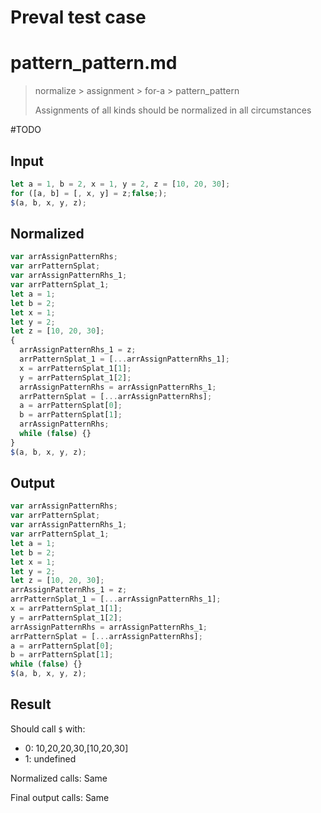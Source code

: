 # Preval test case

# pattern_pattern.md

> normalize > assignment > for-a > pattern_pattern
>
> Assignments of all kinds should be normalized in all circumstances

#TODO

## Input

`````js filename=intro
let a = 1, b = 2, x = 1, y = 2, z = [10, 20, 30];
for ([a, b] = [, x, y] = z;false;);
$(a, b, x, y, z);
`````

## Normalized

`````js filename=intro
var arrAssignPatternRhs;
var arrPatternSplat;
var arrAssignPatternRhs_1;
var arrPatternSplat_1;
let a = 1;
let b = 2;
let x = 1;
let y = 2;
let z = [10, 20, 30];
{
  arrAssignPatternRhs_1 = z;
  arrPatternSplat_1 = [...arrAssignPatternRhs_1];
  x = arrPatternSplat_1[1];
  y = arrPatternSplat_1[2];
  arrAssignPatternRhs = arrAssignPatternRhs_1;
  arrPatternSplat = [...arrAssignPatternRhs];
  a = arrPatternSplat[0];
  b = arrPatternSplat[1];
  arrAssignPatternRhs;
  while (false) {}
}
$(a, b, x, y, z);
`````

## Output

`````js filename=intro
var arrAssignPatternRhs;
var arrPatternSplat;
var arrAssignPatternRhs_1;
var arrPatternSplat_1;
let a = 1;
let b = 2;
let x = 1;
let y = 2;
let z = [10, 20, 30];
arrAssignPatternRhs_1 = z;
arrPatternSplat_1 = [...arrAssignPatternRhs_1];
x = arrPatternSplat_1[1];
y = arrPatternSplat_1[2];
arrAssignPatternRhs = arrAssignPatternRhs_1;
arrPatternSplat = [...arrAssignPatternRhs];
a = arrPatternSplat[0];
b = arrPatternSplat[1];
while (false) {}
$(a, b, x, y, z);
`````

## Result

Should call `$` with:
 - 0: 10,20,20,30,[10,20,30]
 - 1: undefined

Normalized calls: Same

Final output calls: Same
